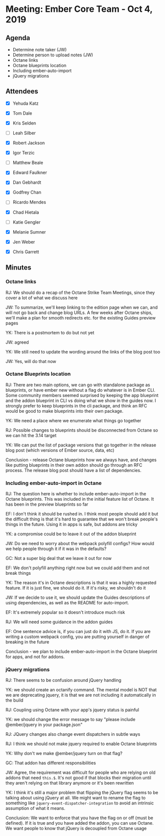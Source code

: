# Meeting: Ember Core Team - Oct 4, 2019

## Agenda

- Determine note taker (JW)
- Determine person to upload notes (JW)
- Octane links
- Octane blueprints location
- Including ember-auto-import
- jQuery migrations

## Attendees

- [x]  Yehuda Katz
- [x]  Tom Dale
- [x]  Kris Selden
- [ ]  Leah Silber
- [x]  Robert Jackson
- [x]  Igor Terzic
- [ ]  Matthew Beale
- [x]  Edward Faulkner

- [x]  Dan Gebhardt
- [x]  Godfrey Chan
- [ ]  Ricardo Mendes
- [x]  Chad Hietala
- [ ]  Katie Gengler
- [x]  Melanie Sumner
- [x]  Jen Weber
- [x]  Chris Garrett

## Minutes

### Octane links

RJ: We should do a recap of the Octane Strike Team Meetings, since they cover a lot of what we discuss here

JW: To summarize, we'll keep linking to the edition page when we can, and will not go back and change blog URLs. A few weeks after Octane ships, we'll make a plan for smooth redirects etc. for the existing Guides preview pages

YK: There is a postmortem to do but not yet

JW: agreed

YK: We still need to update the wording around the links of the blog post too

JW: Yes, will do that now

### Octane Blueprints location

RJ: There are two main options, we can go with standalone package as blueprints, or have ember new without a flag do whatever is in Ember CLI. Some community members seemed surprised by keeping the app blueprint and the addon blueprint in CLI vs doing what we show in the guides now. I strongly prefer to keep blueprints in the cli package, and think an RFC would be good to make blueprints into their own package.

YK: We need a place where we enumerate what things go together

RJ: Possible changes to blueprints should be disconnected from Octane so we can hit the 3.14 target

YK: We can put the list of package versions that go together in the release blog post (which versions of Ember source, data, etc)

Conclusion - release Octane blueprints how we always have, and changes like putting blueprints in their own addon should go through an RFC process.  The release blog post should have a list of dependencies.

### Including ember-auto-import in Octane

RJ: The question here is whether to include ember-auto-import in the Octane blueprints. This was included in the initial feature list of Octane. It has been in the preview blueprints so far

EF: I don't think it should be rushed in. I think most people should add it but the difficult thing is that it's hard to guarantee that we won't break people's things in the future. Using it in apps is safe, but addons are tricky

YK: a compromise could be to leave it out of the addon blueprint

JW: Do we need to worry about the webpack polyfill configs? How would we help people through it if it was in the defaults?

GC: Not a super big deal that we leave it out for now

EF: We don't polyfill anything right now but we could add them and not break things

YK: The reason it's in Octane descriptions is that it was a highly requested feature. If it is just fine, we should do it. If it's risky, we shouldn't do it

JW: If we decide to use it, we should update the Guides descriptions of using dependencies, as well as the README for auto-import.

EF: It's extremely popular so it doesn't introduce much risk

RJ: We will need some guidance in the addon guides

EF: One sentence advice is, if you can just do it with JS, do it. If you are writing a custom webpack config, you are putting yourself in danger of breaking in the future

Conclusion - we plan to include ember-auto-import in the Octane blueprint for apps, and not for addons.

### jQuery migrations

RJ: There seems to be confusion around jQuery handling

YK: we should create an octanify command. The mental model is NOT that we are deprecating jquery, it is that we are not including it automatically in the build

RJ: Coupling using Octane with your app's jquery status is painful

YK: we should change the error message to say "please include @ember/jquery in your package.json"

RJ: JQuery changes also change event dispatchers in subtle ways

RJ: I think we should not make jquery required to enable Octane blueprints

YK: Why don't we make @ember/jquery turn on that flag?

GC: That addon has different responsibilities

JW: Agree, the requirement was difficult for people who are relying on old addons that need `this.$`. It's not good if that blocks their migration until they aren't relying on that library anymore or it's been rewritten

YK: I think it's still a major problem that flipping the jQuery flag seems to be talking about using jQuery at all. We might want to rename the flag to something like `jquery-event-dispatcher-integration` to avoid an intrinsic assumption of what it means.

Conclusion: We want to enforce that you have the flag on or off (must be defined). If it is true and you have added the addon, you can use Octane. We want people to know that jQuery is decoupled from Octane usage
